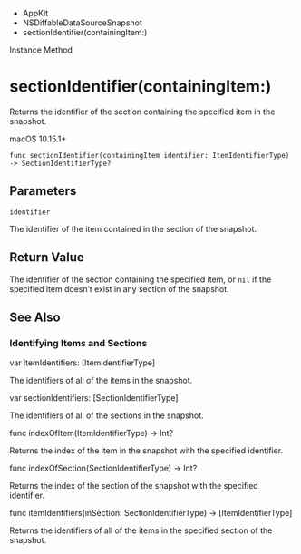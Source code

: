 

- AppKit
- NSDiffableDataSourceSnapshot
-  sectionIdentifier(containingItem:) 

Instance Method

# sectionIdentifier(containingItem:)

Returns the identifier of the section containing the specified item in the snapshot.

macOS 10.15.1+

``` source
func sectionIdentifier(containingItem identifier: ItemIdentifierType) -> SectionIdentifierType?
```

## Parameters 

`identifier`  

The identifier of the item contained in the section of the snapshot.

## Return Value

The identifier of the section containing the specified item, or `nil` if the specified item doesn’t exist in any section of the snapshot.

## See Also

### Identifying Items and Sections

var itemIdentifiers: [ItemIdentifierType]

The identifiers of all of the items in the snapshot.

var sectionIdentifiers: [SectionIdentifierType]

The identifiers of all of the sections in the snapshot.

func indexOfItem(ItemIdentifierType) -> Int?

Returns the index of the item in the snapshot with the specified identifier.

func indexOfSection(SectionIdentifierType) -> Int?

Returns the index of the section of the snapshot with the specified identifier.

func itemIdentifiers(inSection: SectionIdentifierType) -> [ItemIdentifierType]

Returns the identifiers of all of the items in the specified section of the snapshot.

